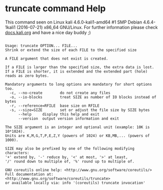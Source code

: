 # truncate command Help
 
 This command seen on Linux kali 4.6.0-kali1-amd64 #1 SMP Debian 4.6.4-1kali1 (2016-07-21) x86_64 GNU/Linux. For further information please check [docs.kali.org](docs.kali.org) and have a nice day buddy ;) 

~~~

Usage: truncate OPTION... FILE...
Shrink or extend the size of each FILE to the specified size

A FILE argument that does not exist is created.

If a FILE is larger than the specified size, the extra data is lost.
If a FILE is shorter, it is extended and the extended part (hole)
reads as zero bytes.

Mandatory arguments to long options are mandatory for short options too.
  -c, --no-create        do not create any files
  -o, --io-blocks        treat SIZE as number of IO blocks instead of bytes
  -r, --reference=RFILE  base size on RFILE
  -s, --size=SIZE        set or adjust the file size by SIZE bytes
      --help     display this help and exit
      --version  output version information and exit

The SIZE argument is an integer and optional unit (example: 10K is 10*1024).
Units are K,M,G,T,P,E,Z,Y (powers of 1024) or KB,MB,... (powers of 1000).

SIZE may also be prefixed by one of the following modifying characters:
'+' extend by, '-' reduce by, '<' at most, '>' at least,
'/' round down to multiple of, '%' round up to multiple of.

GNU coreutils online help: <http://www.gnu.org/software/coreutils/>
Full documentation at: <http://www.gnu.org/software/coreutils/truncate>
or available locally via: info '(coreutils) truncate invocation'

~~~
